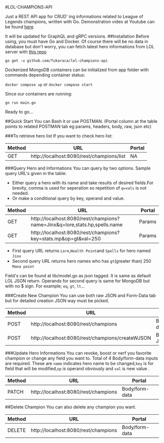 #LOL-CHAMPIONS-API

Just a REST API app for CRUD' ing informations related to League of Legends champions, written with Go. Demonstration video at Youtube can be found [here]("https://www.youtube.com/watch?v=mOx82beWVyE")

It will be updated for GraphQL and gRPC versions. 
##Installation
Before using, you must have Go and Docker. Of course there will be no data in database but don't worry, you can fetch latest hero informations from LOL server with [this repo]("https://github.com/fukaraca/JSON-to-mongoDB") 

`
go get -u github.com/fukaraca/lol-champions-api 
`

Dockerized MongoDB containers can be initialized from app folder with commands depending container status:

`docker compose up` or `docker compose start`


Since our containers are running: 

`go run main.go`

Ready to go...

##Quick Start
You can Bash it or use POSTMAN. (Portal column at the table points to related POSTMAN tab eg params, headers, body, raw, json etc)

###To retrieve hero list
If you want to check hero list:

|Method| URL                                       | Portal  |
|---|-------------------------------------------|---------|
|GET| http://localhost:8080/rest/champions/list |NA|

###Query Hero and Informations
You can query by two options. Sample query URL's given in the table: 
- Either query a hero with its name and take results of desired fields.For brevity, comma is used for seperation so repetition of `q=vals` is not needed. 
- Or make a conditional query by key, operand and value.


|Method| URL                                                                        | Portal |
|---|----------------------------------------------------------------------------|--------|
|GET| http://localhost:8080/rest/champions?name=Jinx&q=lore,stats.hp,spells.name | Params |
|GET| http://localhost:8080/rest/champions?key=stats.mp&op=gt&val=250            | Params |

- First query URL returns `Lore`,`Health Point`and `Spells` for hero named `Jinx`
- Second query URL returns hero names who has `gt`(greater than) 250 `Mana point`

Field's can be found at lib/model.go as json tagged. It is same as default LOL JSON return.
Operands for second query is same for MongoDB but with no $ sign. For example; `eq`, `gt`, `lt`...


###Create New Champion
You can use both raw JSON and Form-Data tab but for detailed creation JSON way must be picked.

| Method | URL                                              | Portal          |
|--------|--------------------------------------------------|-----------------|
| POST   | http://localhost:8080/rest/champions             | Body/form-data  |
| POST   | http://localhost:8080/rest/champions/createWJSON | Body/raw - JSON |

###Update Hero Informations
You can revoke, boost or nerf you favorite champion or change any field you want to.  Total of 4 Body/form-data inputs are required.
These are `name` indicates hero name to be changed,`key` is for field that will be modified,`op` is operand obviously and `val` is new value .


| Method | URL                                              | Portal          |
|--------|--------------------------------------------------|-----------------|
| PATCH  | http://localhost:8080/rest/champions             | Body/form-data  |


##Delete Champion
You can also delete any champion you want.

| Method | URL                                              | Portal          |
|--------|--------------------------------------------------|-----------------|
| DELETE | http://localhost:8080/rest/champions             | Body/form-data  |


